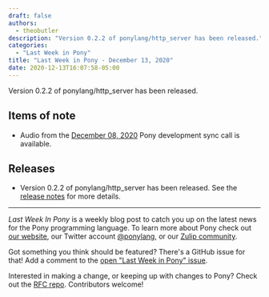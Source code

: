 ```yaml
---
draft: false
authors:
  - theobutler
description: "Version 0.2.2 of ponylang/http_server has been released."
categories:
  - "Last Week in Pony"
title: "Last Week in Pony - December 13, 2020"
date: 2020-12-13T16:07:58-05:00
---
```


Version 0.2.2 of ponylang/http_server has been released.
<!-- more -->

## Items of note

- Audio from the [December 08, 2020](https://sync-recordings.ponylang.io/r/2020_12_08.m4a) Pony development sync call is available.

## Releases

- Version 0.2.2 of ponylang/http_server has been released.
See the [release notes](https://github.com/ponylang/http_server/releases/tag/0.2.2) for more details.

---

_Last Week In Pony_ is a weekly blog post to catch you up on the latest news for the Pony programming language. To learn more about Pony check out [our website](https://ponylang.io), our Twitter account [@ponylang](https://twitter.com/ponylang), or our [Zulip community](https://ponylang.zulipchat.com).

Got something you think should be featured? There's a GitHub issue for that! Add a comment to the [open "Last Week in Pony" issue](https://github.com/ponylang/ponylang.github.io/issues?q=is%3Aissue+is%3Aopen+label%3Alast-week-in-pony).

Interested in making a change, or keeping up with changes to Pony? Check out the [RFC repo](https://github.com/ponylang/rfcs). Contributors welcome!
